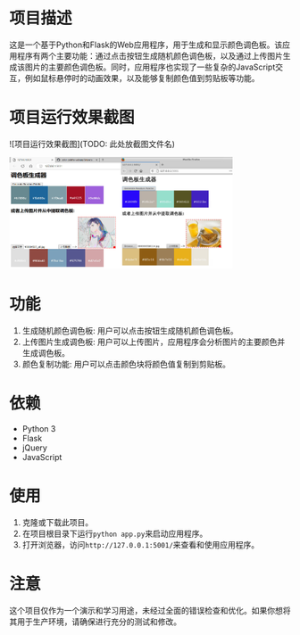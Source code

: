 # 项目描述

这是一个基于Python和Flask的Web应用程序，用于生成和显示颜色调色板。该应用程序有两个主要功能：通过点击按钮生成随机颜色调色板，以及通过上传图片生成该图片的主要颜色调色板。同时，应用程序也实现了一些复杂的JavaScript交互，例如鼠标悬停时的动画效果，以及能够复制颜色值到剪贴板等功能。

# 项目运行效果截图

![项目运行效果截图](TODO: 此处放截图文件名)

<img src="https://github.com/LiuEhe/color-palette-webapp/blob/main/result_picture/Windows.jpg" width="200" height="200"><img src="https://github.com/LiuEhe/color-palette-webapp/blob/main/result_picture/Linux.jpg" width="200" height="200">

# 功能

1. 生成随机颜色调色板: 用户可以点击按钮生成随机颜色调色板。
2. 上传图片生成调色板: 用户可以上传图片，应用程序会分析图片的主要颜色并生成调色板。
3. 颜色复制功能: 用户可以点击颜色块将颜色值复制到剪贴板。

# 依赖

- Python 3
- Flask
- jQuery
- JavaScript

# 使用

1. 克隆或下载此项目。
2. 在项目根目录下运行`python app.py`来启动应用程序。
3. 打开浏览器，访问`http://127.0.0.1:5001/`来查看和使用应用程序。

# 注意

这个项目仅作为一个演示和学习用途，未经过全面的错误检查和优化。如果你想将其用于生产环境，请确保进行充分的测试和修改。

